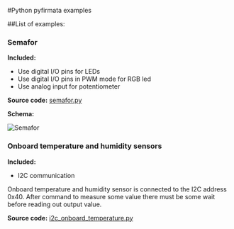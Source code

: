 #Python pyfirmata examples

##List of examples:

### Semafor
**Included:**
* Use digital I/O pins for LEDs
* Use digital I/O pins in PWM mode for RGB led
* Use analog input for potentiometer

**Source code:** [semafor.py](semafor.py)

**Schema:**

![Semafor](https://rawgithub.com/setnicka/pyfirmata_examples/master/semafor.svg)

### Onboard temperature and humidity sensors
**Included:**
* I2C communication

Onboard temperature and humidity sensor is connected to the I2C address 0x40.
After command to measure some value there must be some wait before reading out
output value.

**Source code:** [i2c_onboard_temperature.py](i2c_onboard_temperature.py)
